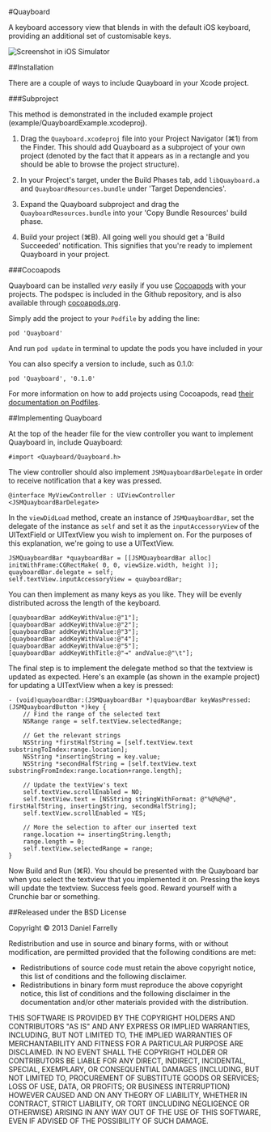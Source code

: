 #Quayboard

A keyboard accessory view that blends in with the default iOS keyboard, providing an additional set of customisable keys.

![Screenshot in iOS Simulator](https://raw.github.com/jellybeansoup/ios-quayboard/master/example/screenshot.png)

##Installation

There are a couple of ways to include Quayboard in your Xcode project.

###Subproject

This method is demonstrated in the included example project (example/QuayboardExample.xcodeproj).

1. Drag the `Quayboard.xcodeproj` file into your Project Navigator (⌘1) from the Finder. This should add Quayboard as a subproject of your own project (denoted by the fact that it appears as in a rectangle and you should be able to browse the project structure).

2. In your Project's target, under the Build Phases tab, add `libQuayboard.a` and `QuayboardResources.bundle` under 'Target Dependencies'.

3. Expand the Quayboard subproject and drag the `QuayboardResources.bundle` into your 'Copy Bundle Resources' build phase.

4. Build your project (⌘B). All going well you should get a 'Build Succeeded' notification. This signifies that you're ready to implement Quayboard in your project.

###Cocoapods

Quayboard can be installed *very* easily if you use [Cocoapods](http://cocoapods.org) with your projects. The podspec is included in the Github repository, and is also available through [cocoapods.org](http://cocoapods.org/?q=quayboard).

Simply add the project to your `Podfile` by adding the line:

``` 
pod 'Quayboard'
```

And run `pod update` in terminal to update the pods you have included in your 

You can also specify a version to include, such as 0.1.0:

``` 
pod 'Quayboard', '0.1.0'
```

For more information on how to add projects using Cocoapods, read [their documentation on Podfiles](http://docs.cocoapods.org/podfile.html).

##Implementing Quayboard

At the top of the header file for the view controller you want to implement Quayboard in, include Quayboard:

```objc
#import <Quayboard/Quayboard.h>
```

The view controller should also implement `JSMQuayboardBarDelegate` in order to receive notification that a key was pressed.

```objc
@interface MyViewController : UIViewController <JSMQuayboardBarDelegate>
```

In the `viewDidLoad` method, create an instance of `JSMQuayboardBar`, set the delegate of the instance as `self` and set it as the `inputAccessoryView` of the UITextField or UITextView you wish to implement on. For the purposes of this explanation, we're going to use a UITextView.

```objc
JSMQuayboardBar *quayboardBar = [[JSMQuayboardBar alloc] initWithFrame:CGRectMake( 0, 0, viewSize.width, height )];
quayboardBar.delegate = self;
self.textView.inputAccessoryView = quayboardBar;
```

You can then implement as many keys as you like. They will be evenly distributed across the length of the keyboard.

```objc
[quayboardBar addKeyWithValue:@"1"];
[quayboardBar addKeyWithValue:@"2"];
[quayboardBar addKeyWithValue:@"3"];
[quayboardBar addKeyWithValue:@"4"];
[quayboardBar addKeyWithValue:@"5"];
[quayboardBar addKeyWithTitle:@"⇥" andValue:@"\t"];
```

The final step is to implement the delegate method so that the textview is updated as expected. Here's an example (as shown in the example project) for updating a UITextView when a key is pressed:

```objc
- (void)quayboardBar:(JSMQuayboardBar *)quayboardBar keyWasPressed:(JSMQuayboardButton *)key {
	// Find the range of the selected text
	NSRange range = self.textView.selectedRange;
	
	// Get the relevant strings
	NSString *firstHalfString = [self.textView.text substringToIndex:range.location];
	NSString *insertingString = key.value;
	NSString *secondHalfString = [self.textView.text substringFromIndex:range.location+range.length];
	
	// Update the textView's text
	self.textView.scrollEnabled = NO;
	self.textView.text = [NSString stringWithFormat: @"%@%@%@", firstHalfString, insertingString, secondHalfString];
	self.textView.scrollEnabled = YES;
	
	// More the selection to after our inserted text
	range.location += insertingString.length;
	range.length = 0;
	self.textView.selectedRange = range;
}
```

Now Build and Run (⌘R). You should be presented with the Quayboard bar when you select the textview that you implemented it on. Pressing the keys will update the textview. Success feels good. Reward yourself with a Crunchie bar or something.

##Released under the BSD License

Copyright © 2013 Daniel Farrelly

Redistribution and use in source and binary forms, with or without modification,
are permitted provided that the following conditions are met:

*	Redistributions of source code must retain the above copyright notice, this list
	of conditions and the following disclaimer.
*	Redistributions in binary form must reproduce the above copyright notice, this
	list of conditions and the following disclaimer in the documentation and/or
	other materials provided with the distribution.

THIS SOFTWARE IS PROVIDED BY THE COPYRIGHT HOLDERS AND CONTRIBUTORS "AS IS" AND 
ANY EXPRESS OR IMPLIED WARRANTIES, INCLUDING, BUT NOT LIMITED TO, THE IMPLIED
WARRANTIES OF MERCHANTABILITY AND FITNESS FOR A PARTICULAR PURPOSE ARE DISCLAIMED.
IN NO EVENT SHALL THE COPYRIGHT HOLDER OR CONTRIBUTORS BE LIABLE FOR ANY DIRECT,
INDIRECT, INCIDENTAL, SPECIAL, EXEMPLARY, OR CONSEQUENTIAL DAMAGES (INCLUDING,
BUT NOT LIMITED TO, PROCUREMENT OF SUBSTITUTE GOODS OR SERVICES; LOSS OF USE,
DATA, OR PROFITS; OR BUSINESS INTERRUPTION) HOWEVER CAUSED AND ON ANY THEORY OF
LIABILITY, WHETHER IN CONTRACT, STRICT LIABILITY, OR TORT (INCLUDING NEGLIGENCE
OR OTHERWISE) ARISING IN ANY WAY OUT OF THE USE OF THIS SOFTWARE, EVEN IF
ADVISED OF THE POSSIBILITY OF SUCH DAMAGE.